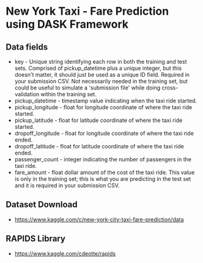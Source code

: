 # New York Taxi - Fare Prediction using DASK Framework

## Data fields
* key - Unique string identifying each row in both the training and test sets. Comprised of pickup_datetime plus a unique integer, but this doesn't matter, it should just be used as a unique ID field. Required in your submission CSV. Not necessarily needed in the training set, but could be useful to simulate a 'submission file' while doing cross-validation within the training set.
* pickup_datetime - timestamp value indicating when the taxi ride started.
* pickup_longitude - float for longitude coordinate of where the taxi ride started.
* pickup_latitude - float for latitude coordinate of where the taxi ride started.
* dropoff_longitude - float for longitude coordinate of where the taxi ride ended.
* dropoff_latitude - float for latitude coordinate of where the taxi ride ended.
* passenger_count - integer indicating the number of passengers in the taxi ride.
* fare_amount - float dollar amount of the cost of the taxi ride. This value is only in the training set; this is what you are predicting in the test set and it is required in your submission CSV.

## Dataset Download
* https://www.kaggle.com/c/new-york-city-taxi-fare-prediction/data

## RAPIDS Library
* https://www.kaggle.com/cdeotte/rapids
